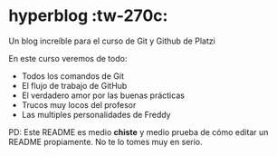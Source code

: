 # hyperblog :tw-270c:
Un blog increíble para el curso de Git y Github de Platzi

En este curso veremos de todo:
- Todos los comandos de Git
- El flujo de trabajo de GitHub
- El verdadero amor por las buenas prácticas
- Trucos muy locos del profesor
- Las multiples personalidades de Freddy

PD: Este README es medio **chiste** y medio prueba de cómo editar un README propiamente. No te lo tomes muy en serio.